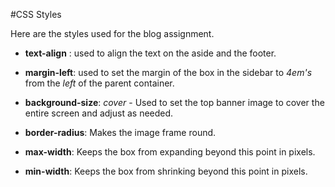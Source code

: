 #CSS Styles

Here are the styles used for the blog assignment.

* __text-align__ : used to align the text on the aside and the footer.

* __margin-left__: used to set the margin of the box in the sidebar to _4em's_ from the _left_ of the parent container.

* __background-size__: _cover_ - Used to set the top banner image to cover the entire screen and adjust as needed.

* __border-radius__: Makes the image frame round.

* __max-width__: Keeps the box from expanding beyond this point in pixels.

* __min-width__: Keeps the box from shrinking beyond this point in pixels.
